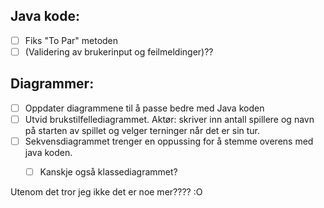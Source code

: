 
## Java kode:
- [ ] Fiks "To Par" metoden
- [ ] (Validering av brukerinput og feilmeldinger)??

## Diagrammer:
- [ ] Oppdater diagrammene til å passe bedre med Java koden
- [ ] Utvid brukstilfellediagrammet. Aktør: skriver inn antall spillere og navn på starten av spillet og velger terninger når det er sin tur.
- [ ] Sekvensdiagrammet trenger en oppussing for å stemme overens med java koden. 
  - [ ] Kanskje også klassediagrammet?


Utenom det tror jeg ikke det er noe mer???? :O
